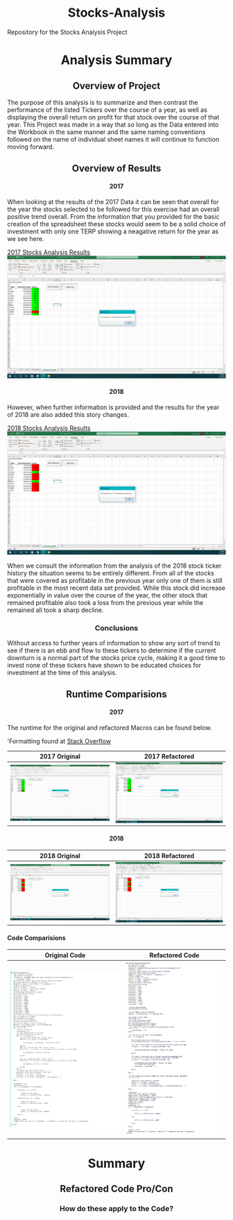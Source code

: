 # <div align="center">Stocks-Analysis</div>

Repository for the Stocks Analysis Project 

# <div align = "center">Analysis Summary</div>

## <div align = "center">Overview of Project</div>

  The purpose of this analysis is to summarize and then contrast the performance of the listed Tickers over the course of a year, as well as displaying the overall return on profit for that stock over the course of that year. This Project was made in a way that so long as the Data entered into the Workbook in the same manner and the same naming conventions followed on the name of individual sheet names it will continue to function moving forward.
  
## <div align = "center">Overview of Results</div>

#### <div align = "center">2017</div>
When looking at the results of the 2017 Data it can be seen that overall for the year the stocks selected to be followed for this exercise had an overall positive trend overall. From the information that you provided for the basic creation of the spreadsheet these stocks would seem to be a solid choice of investment with only one TERP showing a neagative return for the year as we see here. 

[2017 Stocks Analysis Results](https://github.com/CoryCMyers/Stocks-Analysis/blob/main/VBA_Challenge_2017.png) ![2017 Stocks Analysis Results](https://github.com/CoryCMyers/Stocks-Analysis/blob/main/VBA_Challenge_2017.png) 

#### <div align = "center">2018</div>

However, when further information is provided and the results for the year of 2018 are also added this story changes. 

[2018 Stocks Analysis Results](https://github.com/CoryCMyers/Stocks-Analysis/blob/main/VBA_Challenge_2018.png) ![2018 Stocks Analysis Results](https://github.com/CoryCMyers/Stocks-Analysis/blob/main/VBA_Challenge_2018.png)

When we consult the information from the analysis of the 2018 stock ticker history the situation seems to be entirely different. From all of the stocks that were covered as profitable in the previous year only one of them is still profitable in the most recent data set provided. While this stock did increase exponentially in value over the course of the year, the other stock that remained profitable also took a loss from the previous year while the remained all took a sharp decline.

### <div align = "center">Conclusions</div>

Without access to further years of information to show any sort of trend to see if there is an ebb and flow to these tickers to determine if the current downturn is a normal part of the stocks price cycle, making it a good time to invest none of these tickers have shown to be educated choices for investment at the time of this analysis.

## <div align = "center">Runtime Comparisions</div>

#### <div align = "center">2017</div>

The runtime for the original and refactored Macros can be found below.

'Formatting found at [Stack Overflow](https://stackoverflow.com/questions/24319505/how-can-one-display-images-side-by-side-in-a-github-readme-md)

2017 Original | 2017 Refactored 
:-------------------------:|:-------------------------:
![2017 Runtime Original](https://github.com/CoryCMyers/Stocks-Analysis/blob/CoryCMyers-patch-1-workingOnReadme/2017Base.PNG)  |  ![2017 Runtime Refactored](https://github.com/CoryCMyers/Stocks-Analysis/blob/main/VBA_Challenge_2017.png)

#### <div align = "center">2018</div>

2018 Original             |  2018 Refactored
:-------------------------:|:-------------------------:
![2018 Runtime Original](https://github.com/CoryCMyers/Stocks-Analysis/blob/CoryCMyers-patch-1-workingOnReadme/2018Base.PNG)  |  ![2018 Runtime Refactored](https://github.com/CoryCMyers/Stocks-Analysis/blob/CoryCMyers-patch-1-workingOnReadme/VBA_Challenge_2018.png)

#### Code Comparisions

Original Code | Refactored Code 
:-------------------------:|:-------------------------:
![Original Code](https://github.com/CoryCMyers/Stocks-Analysis/blob/main/Analysis_Code_Original.PNG)  | ![Refactored Code](https://github.com/CoryCMyers/Stocks-Analysis/blob/main/Analysis_Code_Refactored.PNG)


# <div align = "center">Summary</div>

## <div align = "center">Refactored Code Pro/Con</div>


### <div align = "center">How do these apply to the Code?</div>
  
  


